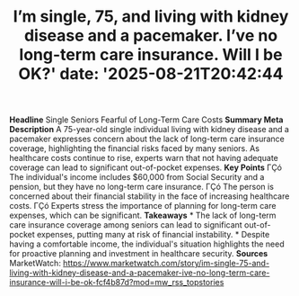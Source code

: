﻿---
title: "I’m single, 75, and living with kidney disease and a pacemaker. I’ve no long-term care insurance. Will I be OK?'
date: '2025-08-21T20:42:44"
category: "Markets"
summary: ""
slug: "im single 75 and living with kidney disease and a pacemaker "
source_urls:
  - "https://www.marketwatch.com/story/im-single-75-and-living-with-kidney-disease-and-a-pacemaker-ive-no-long-term-care-insurance-will-i-be-ok-fcf4b87d?mod=mw_rss_topstories"
seo:
  title: "I’m single, 75, and living with kidney disease and a pacemaker. I’ve no long-term care insurance. Will I be OK? | Hash n Hedge'
  description: '"
  keywords: ["news", "markets", "brief"]
---
**Headline** Single Seniors Fearful of Long-Term Care Costs  **Summary Meta Description** A 75-year-old single individual living with kidney disease and a pacemaker expresses concern about the lack of long-term care insurance coverage, highlighting the financial risks faced by many seniors. As healthcare costs continue to rise, experts warn that not having adequate coverage can lead to significant out-of-pocket expenses.  **Key Points**  ΓÇó The individual's income includes $60,000 from Social Security and a pension, but they have no long-term care insurance. ΓÇó The person is concerned about their financial stability in the face of increasing healthcare costs. ΓÇó Experts stress the importance of planning for long-term care expenses, which can be significant.  **Takeaways**  * The lack of long-term care insurance coverage among seniors can lead to significant out-of-pocket expenses, putting many at risk of financial instability. * Despite having a comfortable income, the individual's situation highlights the need for proactive planning and investment in healthcare security.  **Sources** MarketWatch: https://www.marketwatch.com/story/im-single-75-and-living-with-kidney-disease-and-a-pacemaker-ive-no-long-term-care-insurance-will-i-be-ok-fcf4b87d?mod=mw_rss_topstories 
